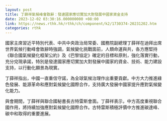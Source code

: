 ```yaml
---
layout: post
title: 丁薛祥氣候峰會致辭：發達國家應切實加大對發展中國家資金支持
date: 2023-12-02 03:30:16.000000000 +08:00
link: https://news.rthk.hk/rthk/ch/component/k2/1730374-20231202.htm
categories: rthk
---
```


國家主席習近平特別代表、中共中央政治局常委、國務院副總理丁薛祥在迪拜出席世界氣候行動峰會致辭時強調，氣候變化挑戰面前，人類命運與共，各方應堅持《聯合國氣候變化框架公約》及《巴黎協定》確定的目標和原則，強化落實行動，充分兌現承諾，特別是發達國家應切實加大對發展中國家的資金、技術、能力建設支持，以行動化願景為現實。

丁薛祥指出，中國一直重信守諾，為全球氣候治理作出重要貢獻。中方大力推進綠色發展、能源革命和應對氣候變化國際合作，支持廣大發展中國家提升應對氣候變化能力。

與會期間，丁薛祥與聯合國秘書長古特雷斯會面。丁薛祥表示，中方高度重視聯合國作用，將持續加強應對氣候變化國際合作。古特雷斯積極評價中方推進碳達峰、碳中和取得的重要進展。
